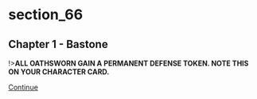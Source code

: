
# section_66

## Chapter 1 - Bastone

!>**ALL OATHSWORN GAIN A PERMANENT DEFENSE TOKEN. NOTE THIS ON YOUR CHARACTER CARD.**

[Continue](output/chapter1/section_60.md)


